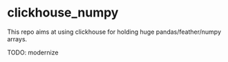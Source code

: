 # clickhouse_numpy

This repo aims at using clickhouse for holding huge pandas/feather/numpy arrays.

TODO: modernize
